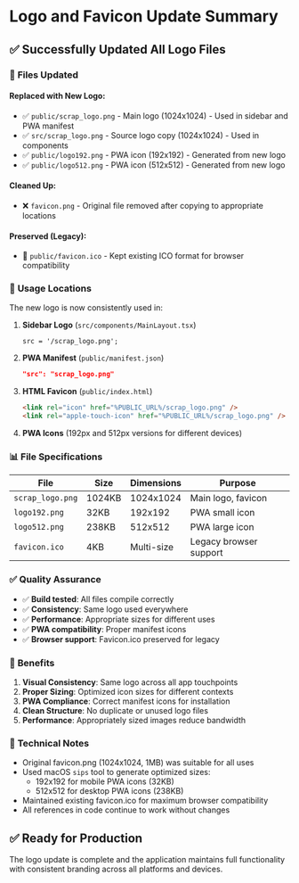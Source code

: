 # Logo and Favicon Update Summary

## ✅ Successfully Updated All Logo Files

### 📁 **Files Updated**

#### **Replaced with New Logo:**

- ✅ `public/scrap_logo.png` - Main logo (1024x1024) - Used in sidebar and PWA manifest
- ✅ `src/scrap_logo.png` - Source logo copy (1024x1024) - Used in components
- ✅ `public/logo192.png` - PWA icon (192x192) - Generated from new logo
- ✅ `public/logo512.png` - PWA icon (512x512) - Generated from new logo

#### **Cleaned Up:**

- ❌ `favicon.png` - Original file removed after copying to appropriate locations

#### **Preserved (Legacy):**

- 📝 `public/favicon.ico` - Kept existing ICO format for browser compatibility

### 🎯 **Usage Locations**

The new logo is now consistently used in:

1. **Sidebar Logo** (`src/components/MainLayout.tsx`)

   ```tsx
   src = '/scrap_logo.png';
   ```

2. **PWA Manifest** (`public/manifest.json`)

   ```json
   "src": "scrap_logo.png"
   ```

3. **HTML Favicon** (`public/index.html`)

   ```html
   <link rel="icon" href="%PUBLIC_URL%/scrap_logo.png" />
   <link rel="apple-touch-icon" href="%PUBLIC_URL%/scrap_logo.png" />
   ```

4. **PWA Icons** (192px and 512px versions for different devices)

### 📊 **File Specifications**

| File             | Size   | Dimensions | Purpose                |
| ---------------- | ------ | ---------- | ---------------------- |
| `scrap_logo.png` | 1024KB | 1024x1024  | Main logo, favicon     |
| `logo192.png`    | 32KB   | 192x192    | PWA small icon         |
| `logo512.png`    | 238KB  | 512x512    | PWA large icon         |
| `favicon.ico`    | 4KB    | Multi-size | Legacy browser support |

### ✅ **Quality Assurance**

- ✅ **Build tested**: All files compile correctly
- ✅ **Consistency**: Same logo used everywhere
- ✅ **Performance**: Appropriate sizes for different uses
- ✅ **PWA compatibility**: Proper manifest icons
- ✅ **Browser support**: Favicon.ico preserved for legacy

### 🎨 **Benefits**

1. **Visual Consistency**: Same logo across all app touchpoints
2. **Proper Sizing**: Optimized icon sizes for different contexts
3. **PWA Compliance**: Correct manifest icons for installation
4. **Clean Structure**: No duplicate or unused logo files
5. **Performance**: Appropriately sized images reduce bandwidth

### 📝 **Technical Notes**

- Original favicon.png (1024x1024, 1MB) was suitable for all uses
- Used macOS `sips` tool to generate optimized sizes:
  - 192x192 for mobile PWA icons (32KB)
  - 512x512 for desktop PWA icons (238KB)
- Maintained existing favicon.ico for maximum browser compatibility
- All references in code continue to work without changes

## ✅ **Ready for Production**

The logo update is complete and the application maintains full functionality with consistent branding across all platforms and devices.
